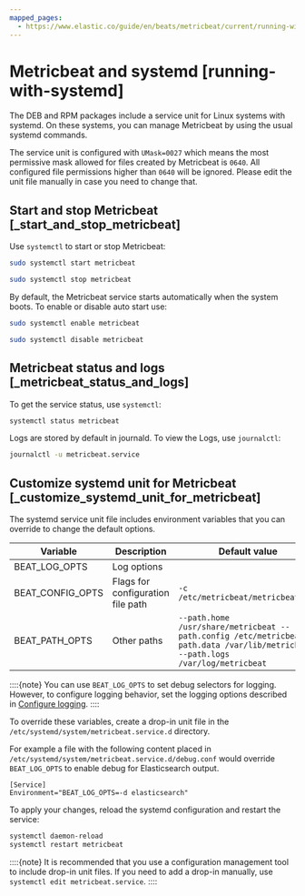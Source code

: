 ```yaml
---
mapped_pages:
  - https://www.elastic.co/guide/en/beats/metricbeat/current/running-with-systemd.html
---
```


# Metricbeat and systemd [running-with-systemd]

The DEB and RPM packages include a service unit for Linux systems with systemd. On these systems, you can manage Metricbeat by using the usual systemd commands.

The service unit is configured with `UMask=0027` which means the most permissive mask allowed for files created by Metricbeat is `0640`. All configured file permissions higher than `0640` will be ignored. Please edit the unit file manually in case you need to change that.

## Start and stop Metricbeat [_start_and_stop_metricbeat]

Use `systemctl` to start or stop Metricbeat:

```sh
sudo systemctl start metricbeat
```

```sh
sudo systemctl stop metricbeat
```

By default, the Metricbeat service starts automatically when the system boots. To enable or disable auto start use:

```sh
sudo systemctl enable metricbeat
```

```sh
sudo systemctl disable metricbeat
```


## Metricbeat status and logs [_metricbeat_status_and_logs]

To get the service status, use `systemctl`:

```sh
systemctl status metricbeat
```

Logs are stored by default in journald. To view the Logs, use `journalctl`:

```sh
journalctl -u metricbeat.service
```


## Customize systemd unit for Metricbeat [_customize_systemd_unit_for_metricbeat]

The systemd service unit file includes environment variables that you can override to change the default options.

| Variable | Description | Default value |
| --- | --- | --- |
| BEAT_LOG_OPTS | Log options |  |
| BEAT_CONFIG_OPTS | Flags for configuration file path | ``-c /etc/metricbeat/metricbeat.yml`` |
| BEAT_PATH_OPTS | Other paths | ``--path.home /usr/share/metricbeat --path.config /etc/metricbeat --path.data /var/lib/metricbeat --path.logs /var/log/metricbeat`` |

::::{note}
You can use `BEAT_LOG_OPTS` to set debug selectors for logging. However, to configure logging behavior, set the logging options described in [Configure logging](/reference/metricbeat/configuration-logging.md).
::::


To override these variables, create a drop-in unit file in the `/etc/systemd/system/metricbeat.service.d` directory.

For example a file with the following content placed in `/etc/systemd/system/metricbeat.service.d/debug.conf` would override `BEAT_LOG_OPTS` to enable debug for Elasticsearch output.

```text
[Service]
Environment="BEAT_LOG_OPTS=-d elasticsearch"
```

To apply your changes, reload the systemd configuration and restart the service:

```sh
systemctl daemon-reload
systemctl restart metricbeat
```

::::{note}
It is recommended that you use a configuration management tool to include drop-in unit files. If you need to add a drop-in manually, use `systemctl edit metricbeat.service`.
::::



